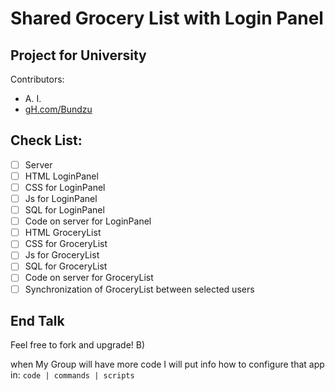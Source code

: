 # Shared Grocery List with Login Panel

## Project for University
Contributors:
- A. I.
- [gH.com/Bundzu](https://github.com/bundzu/)

## Check List:
- [ ] Server
- [ ] HTML LoginPanel
- [ ] CSS for LoginPanel
- [ ] Js for LoginPanel
- [ ] SQL for LoginPanel
- [ ] Code on server for LoginPanel
- [ ] HTML GroceryList
- [ ] CSS for GroceryList
- [ ] Js for GroceryList
- [ ] SQL for GroceryList
- [ ] Code on server for GroceryList
- [ ] Synchronization of GroceryList between selected users

## End Talk
Feel free to fork and upgrade! B)

when My Group will have more code I will put info how to configure that app in:
```code | commands | scripts```
